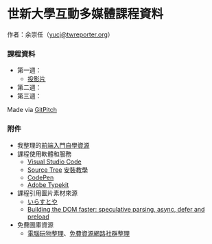 # 世新大學互動多媒體課程資料
作者：余崇任（yucj@twreporter.org）

### 課程資料

- 第一週：
  - [投影片](https://gitpitch.com/YuCJ/modern-web-for-news/master?grs=github&t=night&p=week-01)
- 第二週：
- 第三週：

Made via [GitPitch](https://gitpitch.com/)

### 附件

- 我整理的[前端入門自學資源](resources.md)
- 課程使用軟體和服務
  -  [Visual Studio Code](https://code.visualstudio.com/)
  -  [Source Tree](https://www.sourcetreeapp.com/) [安裝教學](https://dotblogs.com.tw/jamesfu/2016/05/09/sourcetree)
  - [CodePen](https://codepen.io)
  - [Adobe Typekit](https://typekit.com/)
- 課程引用圖片素材來源
  - [いらすとや](https://www.irasutoya.com/)
  - [Building the DOM faster: speculative parsing, async, defer and preload](https://hacks.mozilla.org/2017/09/building-the-dom-faster-speculative-parsing-async-defer-and-preload/)
- 免費圖庫資源
  - [電腦玩物整理](https://www.playpcesor.com/search/label/%E5%85%8D%E8%B2%BB%E5%9C%96%E5%BA%AB)、[免費資源網路社群整理](https://free.com.tw/tag/%e5%85%8d%e8%b2%bb%e5%9c%96%e5%ba%ab/)
